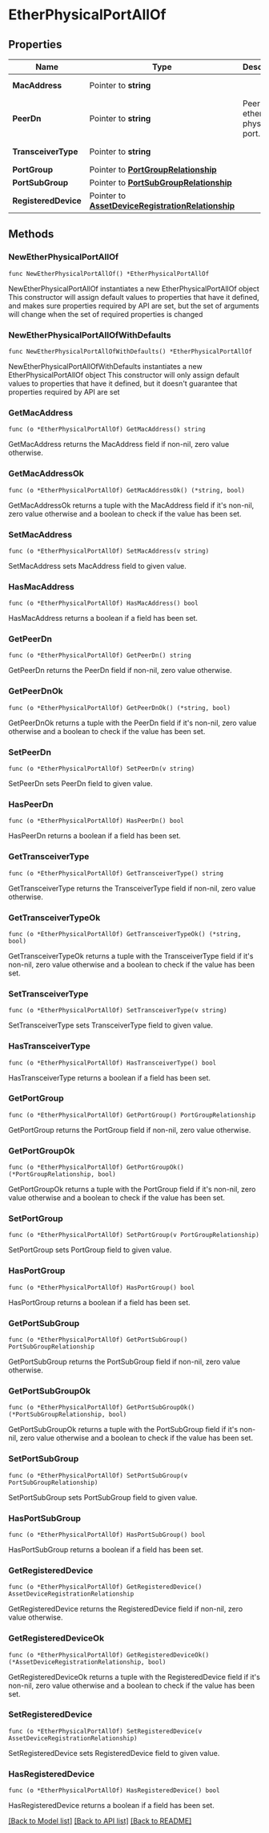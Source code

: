 # EtherPhysicalPortAllOf

## Properties

Name | Type | Description | Notes
------------ | ------------- | ------------- | -------------
**MacAddress** | Pointer to **string** |  | [optional] [readonly] 
**PeerDn** | Pointer to **string** | PeerDn for ethernet physical port. | [optional] [readonly] 
**TransceiverType** | Pointer to **string** |  | [optional] [readonly] 
**PortGroup** | Pointer to [**PortGroupRelationship**](port.Group.Relationship.md) |  | [optional] 
**PortSubGroup** | Pointer to [**PortSubGroupRelationship**](port.SubGroup.Relationship.md) |  | [optional] 
**RegisteredDevice** | Pointer to [**AssetDeviceRegistrationRelationship**](asset.DeviceRegistration.Relationship.md) |  | [optional] 

## Methods

### NewEtherPhysicalPortAllOf

`func NewEtherPhysicalPortAllOf() *EtherPhysicalPortAllOf`

NewEtherPhysicalPortAllOf instantiates a new EtherPhysicalPortAllOf object
This constructor will assign default values to properties that have it defined,
and makes sure properties required by API are set, but the set of arguments
will change when the set of required properties is changed

### NewEtherPhysicalPortAllOfWithDefaults

`func NewEtherPhysicalPortAllOfWithDefaults() *EtherPhysicalPortAllOf`

NewEtherPhysicalPortAllOfWithDefaults instantiates a new EtherPhysicalPortAllOf object
This constructor will only assign default values to properties that have it defined,
but it doesn't guarantee that properties required by API are set

### GetMacAddress

`func (o *EtherPhysicalPortAllOf) GetMacAddress() string`

GetMacAddress returns the MacAddress field if non-nil, zero value otherwise.

### GetMacAddressOk

`func (o *EtherPhysicalPortAllOf) GetMacAddressOk() (*string, bool)`

GetMacAddressOk returns a tuple with the MacAddress field if it's non-nil, zero value otherwise
and a boolean to check if the value has been set.

### SetMacAddress

`func (o *EtherPhysicalPortAllOf) SetMacAddress(v string)`

SetMacAddress sets MacAddress field to given value.

### HasMacAddress

`func (o *EtherPhysicalPortAllOf) HasMacAddress() bool`

HasMacAddress returns a boolean if a field has been set.

### GetPeerDn

`func (o *EtherPhysicalPortAllOf) GetPeerDn() string`

GetPeerDn returns the PeerDn field if non-nil, zero value otherwise.

### GetPeerDnOk

`func (o *EtherPhysicalPortAllOf) GetPeerDnOk() (*string, bool)`

GetPeerDnOk returns a tuple with the PeerDn field if it's non-nil, zero value otherwise
and a boolean to check if the value has been set.

### SetPeerDn

`func (o *EtherPhysicalPortAllOf) SetPeerDn(v string)`

SetPeerDn sets PeerDn field to given value.

### HasPeerDn

`func (o *EtherPhysicalPortAllOf) HasPeerDn() bool`

HasPeerDn returns a boolean if a field has been set.

### GetTransceiverType

`func (o *EtherPhysicalPortAllOf) GetTransceiverType() string`

GetTransceiverType returns the TransceiverType field if non-nil, zero value otherwise.

### GetTransceiverTypeOk

`func (o *EtherPhysicalPortAllOf) GetTransceiverTypeOk() (*string, bool)`

GetTransceiverTypeOk returns a tuple with the TransceiverType field if it's non-nil, zero value otherwise
and a boolean to check if the value has been set.

### SetTransceiverType

`func (o *EtherPhysicalPortAllOf) SetTransceiverType(v string)`

SetTransceiverType sets TransceiverType field to given value.

### HasTransceiverType

`func (o *EtherPhysicalPortAllOf) HasTransceiverType() bool`

HasTransceiverType returns a boolean if a field has been set.

### GetPortGroup

`func (o *EtherPhysicalPortAllOf) GetPortGroup() PortGroupRelationship`

GetPortGroup returns the PortGroup field if non-nil, zero value otherwise.

### GetPortGroupOk

`func (o *EtherPhysicalPortAllOf) GetPortGroupOk() (*PortGroupRelationship, bool)`

GetPortGroupOk returns a tuple with the PortGroup field if it's non-nil, zero value otherwise
and a boolean to check if the value has been set.

### SetPortGroup

`func (o *EtherPhysicalPortAllOf) SetPortGroup(v PortGroupRelationship)`

SetPortGroup sets PortGroup field to given value.

### HasPortGroup

`func (o *EtherPhysicalPortAllOf) HasPortGroup() bool`

HasPortGroup returns a boolean if a field has been set.

### GetPortSubGroup

`func (o *EtherPhysicalPortAllOf) GetPortSubGroup() PortSubGroupRelationship`

GetPortSubGroup returns the PortSubGroup field if non-nil, zero value otherwise.

### GetPortSubGroupOk

`func (o *EtherPhysicalPortAllOf) GetPortSubGroupOk() (*PortSubGroupRelationship, bool)`

GetPortSubGroupOk returns a tuple with the PortSubGroup field if it's non-nil, zero value otherwise
and a boolean to check if the value has been set.

### SetPortSubGroup

`func (o *EtherPhysicalPortAllOf) SetPortSubGroup(v PortSubGroupRelationship)`

SetPortSubGroup sets PortSubGroup field to given value.

### HasPortSubGroup

`func (o *EtherPhysicalPortAllOf) HasPortSubGroup() bool`

HasPortSubGroup returns a boolean if a field has been set.

### GetRegisteredDevice

`func (o *EtherPhysicalPortAllOf) GetRegisteredDevice() AssetDeviceRegistrationRelationship`

GetRegisteredDevice returns the RegisteredDevice field if non-nil, zero value otherwise.

### GetRegisteredDeviceOk

`func (o *EtherPhysicalPortAllOf) GetRegisteredDeviceOk() (*AssetDeviceRegistrationRelationship, bool)`

GetRegisteredDeviceOk returns a tuple with the RegisteredDevice field if it's non-nil, zero value otherwise
and a boolean to check if the value has been set.

### SetRegisteredDevice

`func (o *EtherPhysicalPortAllOf) SetRegisteredDevice(v AssetDeviceRegistrationRelationship)`

SetRegisteredDevice sets RegisteredDevice field to given value.

### HasRegisteredDevice

`func (o *EtherPhysicalPortAllOf) HasRegisteredDevice() bool`

HasRegisteredDevice returns a boolean if a field has been set.


[[Back to Model list]](../README.md#documentation-for-models) [[Back to API list]](../README.md#documentation-for-api-endpoints) [[Back to README]](../README.md)


